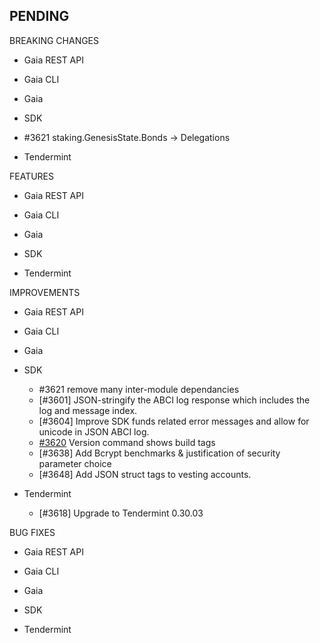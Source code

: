 ## PENDING

BREAKING CHANGES

* Gaia REST API

* Gaia CLI

* Gaia

* SDK
 * \#3621 staking.GenesisState.Bonds -> Delegations

* Tendermint

FEATURES

* Gaia REST API

* Gaia CLI

* Gaia

* SDK

* Tendermint


IMPROVEMENTS

* Gaia REST API

* Gaia CLI

* Gaia

* SDK
  * \#3621 remove many inter-module dependancies
  * [\#3601] JSON-stringify the ABCI log response which includes the log and message
  index.
  * [\#3604] Improve SDK funds related error messages and allow for unicode in
  JSON ABCI log.
  * [\#3620](https://github.com/cosmos/cosmos-sdk/pull/3620) Version command shows build tags
  * [\#3638] Add Bcrypt benchmarks & justification of security parameter choice
  * [\#3648] Add JSON struct tags to vesting accounts.

* Tendermint
  * [\#3618] Upgrade to Tendermint 0.30.03

BUG FIXES

* Gaia REST API

* Gaia CLI

* Gaia

* SDK

* Tendermint
